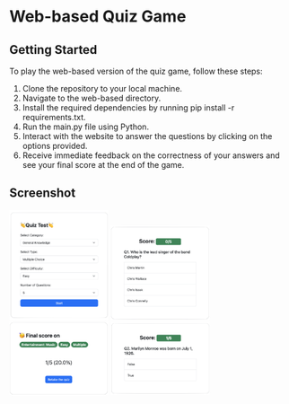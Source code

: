 # Web-based Quiz Game

## Getting Started

To play the web-based version of the quiz game, follow these steps:

1. Clone the repository to your local machine.
2. Navigate to the web-based directory.
3. Install the required dependencies by running pip install -r requirements.txt.
4. Run the main.py file using Python.
5. Interact with the website to answer the questions by clicking on the options provided.
6. Receive immediate feedback on the correctness of your answers and see your final score at the end of the game.

## Screenshot

<img src="images/web-based-1.png" alt="text quiz game" style="width:35%; height:auto;">
<img src="images/web-based-2.png" alt="text quiz game" style="width:35%; height:auto;"> 
<img src="images/web-based-3.png" alt="text quiz game" style="width:35%; height:auto;"> 
<img src="images/web-based-4.png" alt="text quiz game" style="width:35%; height:auto;">